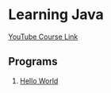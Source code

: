 # Learning Java

[YouTube Course Link](https://youtube.com/playlist?list=PLsyeobzWxl7pe_IiTfNyr55kwJPWbgxB5&si=UMyY9C5OP4osLccf)

## Programs

1. [Hello World]("/Basic/HelloWorld.java")
